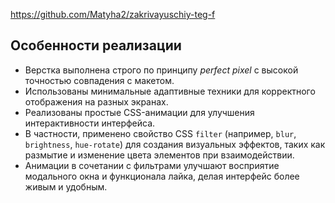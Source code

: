 https://github.com/Matyha2/zakrivayuschiy-teg-f
## Особенности реализации

- Верстка выполнена строго по принципу *perfect pixel* с высокой точностью совпадения с макетом.
- Использованы минимальные адаптивные техники для корректного отображения на разных экранах.
- Реализованы простые CSS-анимации для улучшения интерактивности интерфейса.
- В частности, применено свойство CSS `filter` (например, `blur`, `brightness`, `hue-rotate`) для создания визуальных эффектов, таких как размытие и изменение цвета элементов при взаимодействии.
- Анимации в сочетании с фильтрами улучшают восприятие модального окна и функционала лайка, делая интерфейс более живым и удобным.